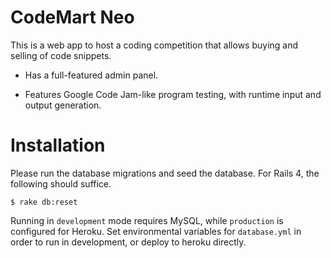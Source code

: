 # CodeMart Neo

This is a web app to host a coding competition that allows buying and selling of code snippets.

* Has a full-featured admin panel.

* Features Google Code Jam-like program testing, with runtime input and output generation.

# Installation

Please run the database migrations and seed the database. For Rails 4, the following should suffice.

    $ rake db:reset

Running in `development` mode requires MySQL, while `production` is configured for Heroku. Set environmental variables for `database.yml` in order to run in development, or deploy to heroku directly.
